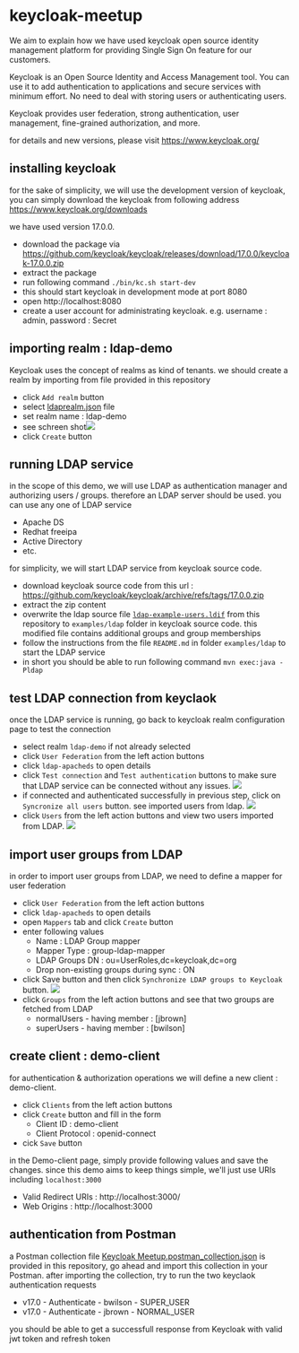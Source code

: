 # keycloak-meetup
We aim to explain how we have used keycloak open source identity management platform for providing Single Sign On feature for our customers. 

Keycloak is an Open Source Identity and Access Management tool.
You can use it to add authentication to applications and secure services with minimum effort.
No need to deal with storing users or authenticating users.

Keycloak provides user federation, strong authentication, user management, fine-grained authorization, and more.

for details and new versions, please visit https://www.keycloak.org/

## installing keycloak

for the sake of simplicity, we will use the development version of keycloak, you can simply download the keycloak from following address https://www.keycloak.org/downloads

we have used version 17.0.0. 

+ download the package via https://github.com/keycloak/keycloak/releases/download/17.0.0/keycloak-17.0.0.zip
+ extract the package 
+ run following command ```./bin/kc.sh start-dev```
+ this should start keycloak in development mode at port 8080
+ open http://localhost:8080
+ create a user account for administrating keycloak. e.g. username : admin, password : Secret

## importing realm : ldap-demo
Keycloak uses the concept of realms as kind of tenants. we should create a realm by importing from file provided in this repository 
+ click ```Add realm``` button 
+ select  [ldaprealm.json](ldaprealm.json) file
+ set realm name : ldap-demo
+ see schreen shot![](doc/01_import-realm.png) 
+ click ```Create``` button 

## running LDAP service
in the scope of this demo, we will use LDAP as authentication manager and authorizing users / groups. therefore an LDAP server should be used. you can use any one of LDAP service
+ Apache DS
+ Redhat freeipa
+ Active Directory
+ etc. 

for simplicity, we will start LDAP service from keycloak source code. 
+ download keycloak source code from this url : https://github.com/keycloak/keycloak/archive/refs/tags/17.0.0.zip
+ extract the zip content
+ overwrite the ldap source file [```ldap-example-users.ldif```](ldap-example-users.ldif) from this repository to ```examples/ldap``` folder in keycloak source code. this modified file contains additional groups and group memberships
+ follow the instructions from the file ```README.md``` in folder  ```examples/ldap``` to start the LDAP service
+ in short you should be able to run following command ```mvn exec:java -Pldap```

## test LDAP connection from keyclaok 
once the LDAP service is running, go back to keycloak realm configuration page to test the connection
+ select realm ```ldap-demo``` if not already selected
+ click ```User Federation``` from the left action buttons
+ click ```ldap-apacheds``` to open details
+ click ```Test connection``` and ```Test authentication``` buttons to make sure that LDAP service can be connected without any issues. ![](doc/02_realm_ldap_test_connection.png)
+ if connected and authenticated successfully in previous step, click on ```Syncronize all users``` button. see imported users from ldap. ![](doc/03_synchroniza_all_users.png)
+ click ```Users``` from the left action buttons and view two users imported from LDAP. ![](doc/04_users.png)

## import user groups from LDAP 
in order to import user groups from LDAP, we need to define a mapper for user federation
+ click ```User Federation``` from the left action buttons
+ click ```ldap-apacheds``` to open details 
+ open ```Mappers``` tab and click ```Create``` button
+ enter following values 
  + Name : LDAP Group mapper
  + Mapper Type : group-ldap-mapper
  + LDAP Groups DN : ou=UserRoles,dc=keycloak,dc=org
  + Drop non-existing groups during sync : ON
+ click Save button and then click ```Synchronize LDAP groups to Keycloak``` button.  ![](doc/06_synchronize_ldap_groups.png)
+ click ```Groups``` from the left action buttons and see that two groups are fetched from LDAP
  + normalUsers - having member : [jbrown]
  + superUsers - having member : [bwilson]
  
## create client : demo-client
for authentication & authorization operations we will define a new client : demo-client. 
+ click ```Clients``` from the left action buttons
+ click ```Create``` button and fill in the form
  + Client ID : demo-client
  + Client Protocol : openid-connect
+ cick ```Save``` button

in the Demo-client page, simply provide following values and save the changes. since this demo aims to keep things simple, we'll just use URIs including ```localhost:3000```
+ Valid Redirect URIs : http://localhost:3000/
+ Web Origins : http://localhost:3000

## authentication from Postman
a Postman collection file [Keycloak Meetup.postman_collection.json](Keycloak%20Meetup.postman_collection.json) is provided in this repository, go ahead and import this collection in your Postman. after importing the collection, try to run the two keyclaok authentication requests
+ v17.0 - Authenticate - bwilson - SUPER_USER
+ v17.0 - Authenticate - jbrown - NORMAL_USER

you should be able to get a successfull response from Keycloak with valid jwt token and refresh token 



